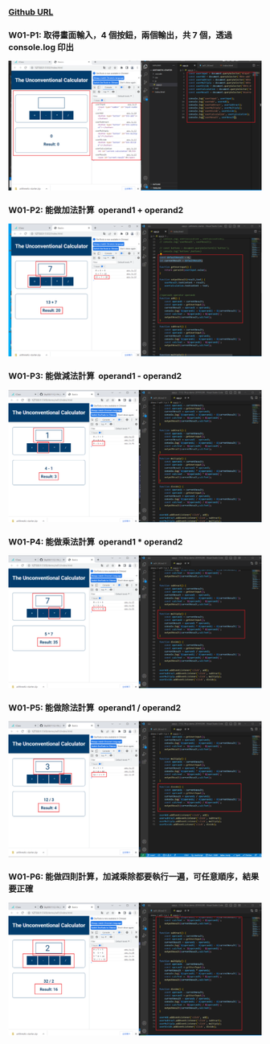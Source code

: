 ### [Github URL](https://github.com/Sky00l/1112-1N-js-demo-207410290)

### W01-P1: 取得畫面輸入，4 個按鈕，兩個輸出，共 7 個，透過 console.log 印出  

![](w01-p1.png)

### W01-P2: 能做加法計算  operand1 + operand2 

![](w01-p2.png)

### W01-P3: 能做減法計算  operand1 - operand2 

![](w01-p3.png)

### W01-P4: 能做乘法計算  operand1 * operand2 

![](w01-p4.png)

### W01-P5: 能做除法計算  operand1 / operand2

![](w01-p5.png)

### W01-P6: 能做四則計算，加減乘除都要執行一遍，可任意順序，結果要正確

![](w01-p6.png)
